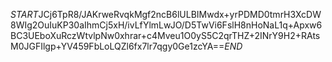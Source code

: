 $START$JCj6TpR8/JAKrweRvqkMgf2ncB6lULBIMwdx+yrPDMD0tmrH3XcDW8WIg2OuIuKP30aIhmCj5xH/ivLfYlmLwJO/D5TwVi6FslH8nHoNaL1q+Apxw6BC3UEboXuRczWtvlpNw0xhrar+c4Mveu1O0yS5C2qrTHZ+2INrY9H2+RAtsM0JGFIlgp+YV459FbLoLQZl6fx7lr7qgy0Ge1zcYA==$END$